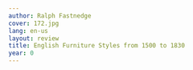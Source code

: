 ```yaml
---
author: Ralph Fastnedge
cover: 172.jpg
lang: en-us
layout: review
title: English Furniture Styles from 1500 to 1830
year: 0
---
```

